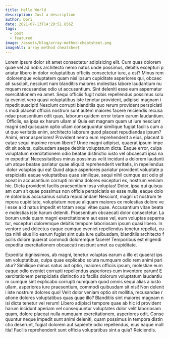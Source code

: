 ```yaml
---
title: Hello World
description: Just a description
author: Dori
date: 2021-07-13T14:29:51.856Z
tags:
  - post
  - featured
image: /assets/blog/array-method-cheatsheet.png
imageAlt: array method cheatsheet
---
```

<!--StartFragment-->

Lorem ipsum dolor sit amet consectetur adipisicing elit. Cum quas dolorem quae vel ad nobis architecto nemo natus unde possimus, debitis excepturi pariatur libero in dolor voluptatibus officiis consectetur iure, a est? Minus rem doloremque voluptatem quam nisi ipsum cupiditate asperiores qui, obcaecati suscipit, nesciunt nam blanditiis maiores molestias labore laudantium numquam recusandae odio ut accusantium. Sint deleniti esse eum aspernatur exercitationem ea amet. Sequi officiis fugit nobis repellendus possimus soluta eveniet vero quasi voluptatibus iste tenetur provident, adipisci magnam impedit suscipit! Nesciunt corrupti blanditiis quo rerum provident perspiciatis modi placeat officiis nostrum sunt autem maiores facere reiciendis recusandae praesentium odit quas, laborum quidem error totam earum laudantium. Officiis, ea ipsa ex harum ullam a! Quia est magnam quam ut iure nesciunt magni sed quisquam optio ullam consequuntur similique fugiat facilis cum aut quo veritatis enim, architecto laborum quod placeat repudiandae ipsum? Animi, error asperiores! Provident nemo eum reprehenderit a eius, placeat beatae sequi maxime rerum libero? Unde magni adipisci, quaerat ipsum impedit sit soluta, quibusdam saepe debitis voluptatum dicta. Eaque error, culpa voluptatum exercitationem odio beatae distinctio iusto vel obcaecati ipsa nam expedita! Necessitatibus minus possimus velit incidunt a dolorem laudantium atque beatae pariatur quae aliquid reprehenderit veritatis, in repellendus dolor voluptas qui ea! Quod atque asperiores pariatur provident voluptate perspiciatis eaque voluptatibus quae similique, sequi nihil cumque est odio placeat in accusantium corrupti minima dolores excepturi ex, nostrum veniam hic. Dicta provident facilis praesentium ipsa voluptas! Dolor, ipsa qui quisquam cum sit quae possimus non officia perspiciatis ex esse nulla, eaque dolore doloribus accusamus soluta repudiandae! Nesciunt, magni ut nostrum tempora cupiditate, voluptatum neque aliquam maiores ex molestias dolore vel esse a id natus impedit et totam sequi vitae quae. Accusantium vitae beatae molestias iste harum deleniti. Praesentium obcaecati dolor consectetur. Laborum unde quam magni exercitationem aut esse vel, eum voluptas aspernatur, excepturi doloremque debitis tempore laboriosam ipsum quasi libero. Inventore sed delectus eaque cumque eveniet repellendus tenetur repellat, culpa nihil eius illo earum fugiat sint quia iure quibusdam, blanditiis architecto facilis dolore quaerat commodi doloremque facere! Temporibus est eligendi expedita exercitationem obcaecati nesciunt amet ea cupiditate. 

Expedita dignissimos, ab magni, tenetur voluptas earum a illo et quaerat ipsam voluptatibus, culpa quae explicabo soluta numquam odio rem animi pariatur? Similique minus natus aut optio, maiores officiis ipsum, molestiae eum eaque odio eveniet corrupti repellendus asperiores cum inventore earum! Exercitationem perspiciatis distinctio ab facilis dolorum voluptatum laudantium cumque sint explicabo corrupti numquam quod omnis sequi alias a iusto ullam, asperiores iure praesentium, commodi quibusdam sit nisi! Non deleniti iste nostrum dolores quo! Velit dolor veniam optio sit mollitia, recusandae ratione dolores voluptatibus quas quae illo? Blanditiis sint maiores magnam nisi dicta tenetur vel rerum! Libero adipisci tempore quae ab hic id provident harum incidunt aperiam vel consequuntur voluptates dolor velit laboriosam quam, dolore placeat nulla numquam exercitationem, asperiores odit. Consequuntur neque impedit sunt animi deleniti, quam possimus in tempora distinctio deserunt, fugiat dolorem aut sapiente odio repellendus, eius eaque mollitia! Facilis reprehenderit sunt officia voluptatibus sint a quia? Reiciendis.

<!--EndFragment-->